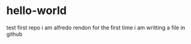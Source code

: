 # hello-world
test first repo
i am alfredo rendon for the first time i am writting a file in github
